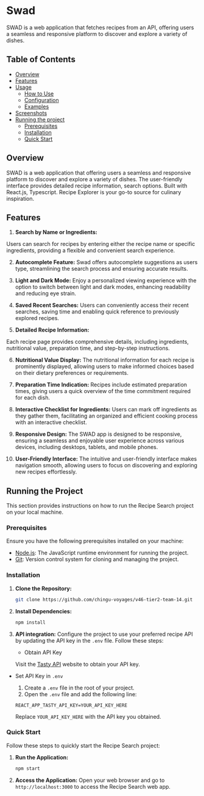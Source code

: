 
# Swad

SWAD is a web application that fetches recipes from an API, offering users a seamless and responsive platform to discover and explore a variety of dishes. 

## Table of Contents

- [Overview](#overview)
- [Features](#features)
- [Usage](#usage)
  - [How to Use](#how-to-use)
  - [Configuration](#configuration)
  - [Examples](#examples)
- [Screenshots](#screenshots)
- [Running the project](#runnig-the-project)
  - [Prerequisites](#prerequisites)
  - [Installation](#installation)
  - [Quick Start](#quick-start)

## Overview

SWAD is a web application that  offering users a seamless and responsive platform to discover and explore a variety of dishes. The user-friendly interface provides detailed recipe information, search options.
 Built with React.js, Typescript. Recipe Explorer is your go-to source for culinary inspiration.

 ## Features

1. **Search by Name or Ingredients:**
  
Users can search for recipes by entering either the recipe name or specific ingredients, providing a flexible and convenient search experience.

2. **Autocomplete Feature:**
Swad  offers autocomplete suggestions as users type, streamlining the search process and ensuring accurate results.

3. **Light and Dark Mode:**
 Enjoy a personalized viewing experience with the option to switch between light and dark modes, enhancing readability and reducing eye strain.

4. **Saved Recent Searches:**
Users can conveniently access their recent searches, saving time and enabling quick reference to previously explored recipes.

5. **Detailed Recipe Information:**

Each recipe page provides comprehensive details, including ingredients, nutritional value, preparation time, and step-by-step instructions.

6. **Nutritional Value Display:**
 The nutritional information for each recipe is prominently displayed, allowing users to make informed choices based on their dietary preferences or requirements.

7. **Preparation Time Indication:**
Recipes include estimated preparation times, giving users a quick overview of the time commitment required for each dish.

8. **Interactive Checklist for Ingredients:**
Users can mark off ingredients as they gather them, facilitating an organized and efficient cooking process with an interactive checklist.

9. **Responsive Design:**
 The SWAD app is designed to be responsive, ensuring a seamless and enjoyable user experience across various devices, including desktops, tablets, and mobile phones.

10. **User-Friendly Interface:**
The intuitive and user-friendly interface makes navigation smooth, allowing users to focus on discovering and exploring new recipes effortlessly.


## Running the Project

This section provides instructions on how to run the Recipe Search project on your local machine.

### Prerequisites

Ensure you have the following prerequisites installed on your machine:

- [Node.js](https://nodejs.org/en/download/): The JavaScript runtime environment for running the project.
- [Git](https://git-scm.com/book/en/v2/Getting-Started-Installing-Git): Version control system for cloning and managing the project.

### Installation

1. **Clone the Repository:**
    ```bash
    git clone https://github.com/chingu-voyages/v46-tier2-team-14.git
 
    ```

2. **Install Dependencies:**
    ```bash
    npm install
3. **API integration:**
Configure the project to use your preferred recipe API by updating the API key in the `.env` file. Follow these steps:
   - Obtain API Key

    Visit the [Tasty API](https://www.example-tasty-api.com) website to obtain your API key.

  - Set API Key in `.env`

    1. Create a `.env` file in the root of your project.
    2. Open the `.env` file and add the following line:

    ```env
    REACT_APP_TASTY_API_KEY=YOUR_API_KEY_HERE
    ```

    Replace `YOUR_API_KEY_HERE` with the API key you obtained.

### Quick Start

Follow these steps to quickly start the Recipe Search project:

1. **Run the Application:**
    ```bash
    npm start
    ```

2. **Access the Application:**
   Open your web browser and go to `http://localhost:3000` to access the Recipe Search web app.


















